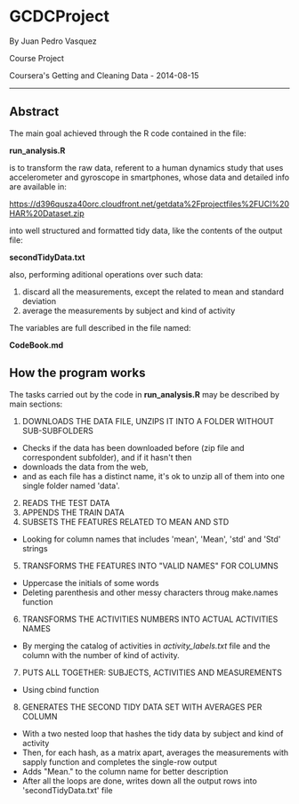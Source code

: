 # GCDCProject

By Juan Pedro Vasquez

Course Project

Coursera's Getting and Cleaning Data - 2014-08-15

---


## Abstract
The main goal achieved through the R code contained in the file:

**run_analysis.R**

is to transform the raw data, referent to a human dynamics study that uses accelerometer and gyroscope in smartphones, whose data and detailed info are available in:

https://d396qusza40orc.cloudfront.net/getdata%2Fprojectfiles%2FUCI%20HAR%20Dataset.zip

into well structured and formatted tidy data, like the contents of the output file:

**secondTidyData.txt**

also, performing aditional operations over such data:

1. discard all the measurements, except the related to mean and standard deviation
2. average the measurements by subject and kind of activity

The variables are full described in the file named:

**CodeBook.md**


## How the program works

The tasks carried out by the code in **run_analysis.R** may be described by main sections:

1. DOWNLOADS THE DATA FILE, UNZIPS IT INTO A FOLDER WITHOUT SUB-SUBFOLDERS 
 - Checks if the data has been downloaded before (zip file and correspondent subfolder), and if it hasn't then
 - downloads the data from the web, 
 - and as each file has a distinct name, it's ok to unzip all of them into one single folder named 'data'.
2. READS THE TEST DATA 
3. APPENDS THE TRAIN DATA
4. SUBSETS THE FEATURES RELATED TO MEAN AND STD
 - Looking for column names that includes 'mean', 'Mean', 'std' and 'Std' strings
5. TRANSFORMS THE FEATURES INTO "VALID NAMES" FOR COLUMNS
 - Uppercase the initials of some words 
 - Deleting parenthesis and other messy characters throug make.names function
6. TRANSFORMS THE ACTIVITIES NUMBERS INTO ACTUAL ACTIVITIES NAMES
 - By merging the catalog of activities in *activity_labels.txt* file and the column with the number of kind of activity.
7. PUTS ALL TOGETHER: SUBJECTS, ACTIVITIES AND MEASUREMENTS
 - Using cbind function
8. GENERATES THE SECOND TIDY DATA SET WITH AVERAGES PER COLUMN
 - With a two nested loop that hashes the tidy data by subject and kind of activity
 - Then, for each hash, as a matrix apart, averages the measurements with sapply function and completes the single-row output 
 - Adds "Mean." to the column name for better description
 - After all the loops are done, writes down all the output rows into 'secondTidyData.txt' file  
